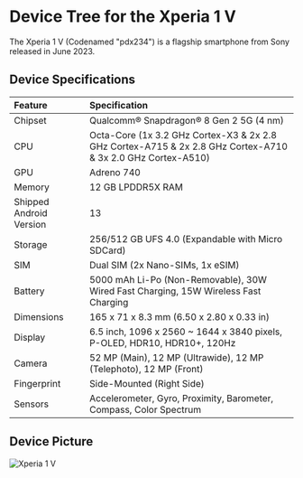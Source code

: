 # Device Tree for the Xperia 1 V

The Xperia 1 V (Codenamed "pdx234") is a flagship smartphone from Sony released in June 2023.

## Device Specifications

| Feature                 | Specification                                                                                                |
| :---------------------- | :------------------------------------------------------------------------------------------------------------|
| Chipset                 | Qualcomm® Snapdragon® 8 Gen 2 5G (4 nm)                                                                      |
| CPU                     | Octa-Core (1x 3.2 GHz Cortex-X3 & 2x 2.8 GHz Cortex-A715 & 2x 2.8 GHz Cortex-A710 & 3x 2.0 GHz Cortex-A510)  |
| GPU                     | Adreno 740                                                                                                   |
| Memory                  | 12 GB LPDDR5X RAM                                                                                            |
| Shipped Android Version | 13                                                                                                           |
| Storage                 | 256/512 GB UFS 4.0 (Expandable with Micro SDCard)                                                            |
| SIM                     | Dual SIM (2x Nano-SIMs, 1x eSIM)                                                                             |
| Battery                 | 5000 mAh Li-Po (Non-Removable), 30W Wired Fast Charging, 15W Wireless Fast Charging                          |
| Dimensions              | 165 x 71 x 8.3 mm (6.50 x 2.80 x 0.33 in)                                                                    |
| Display                 | 6.5 inch, 1096 x 2560 ~ 1644 x 3840 pixels, P-OLED, HDR10, HDR10+, 120Hz                                     |
| Camera                  | 52 MP (Main), 12 MP (Ultrawide), 12 MP (Telephoto), 12 MP (Front)                                            |
| Fingerprint             | Side-Mounted (Right Side)                                                                                    |
| Sensors                 | Accelerometer, Gyro, Proximity, Barometer, Compass, Color Spectrum                                           |

## Device Picture

![Xperia 1 V](https://i.imgur.com/0BLvh7T.png)